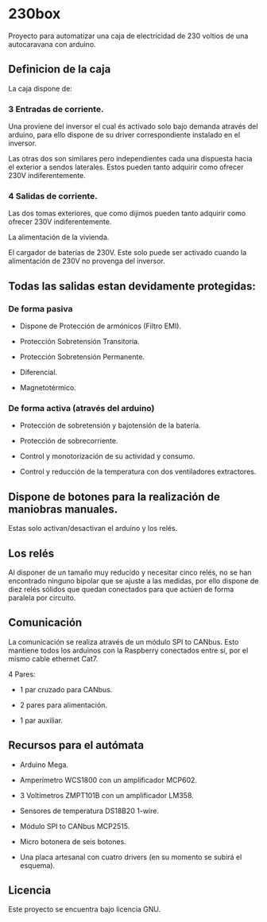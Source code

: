 # 230box

Proyecto para automatizar una caja de electricidad de 230 voltios de una autocaravana con arduino.

## Definicion de la caja

La caja dispone de:

### 3 Entradas de corriente.

Una proviene del inversor el cual és activado solo bajo demanda através del arduino, para ello dispone de su driver correspondiente instalado en el inversor.

Las otras dos son similares pero independientes cada una dispuesta hacia el exterior a sendos laterales. Estos pueden tanto adquirir como ofrecer 230V indiferentemente.

### 4 Salidas de corriente.

Las dos tomas exteriores, que como dijimos pueden tanto adquirir como ofrecer 230V indiferentemente.

La alimentación de la vivienda.

El cargador de baterías de 230V. Este solo puede ser activado cuando la alimentación de 230V no provenga del inversor.

## Todas las salidas estan devidamente protegidas:

### De forma pasiva

* Dispone de Protección de armónicos (Filtro EMI).

* Protección Sobretensión Transitoria.

* Protección Sobretensión Permanente.

* Diferencial.

* Magnetotérmico.

### De forma activa (através del arduino)

* Protección de sobretensión y bajotensión de la batería.

* Protección de sobrecorriente.

* Control y monotorización de su actividad y consumo.

* Control y reducción de la temperatura con dos ventiladores extractores.


## Dispone de botones para la realización de maniobras manuales.

Estas solo activan/desactivan el arduino y los relés.

## Los relés

Al disponer de un tamaño muy reducido y necesitar cinco relés, no se han encontrado ninguno bipolar que se ajuste a las medidas, por ello dispone de diez relés sólidos que quedan conectados para que actúen de forma paralela por circuito.

## Comunicación

La comunicación se realiza através de un módulo SPI to CANbus. Esto mantiene todos los arduinos con la Raspberry conectados entre sí, por el mismo cable ethernet Cat7.

4 Pares:

* 1 par cruzado para CANbus.

* 2 pares para alimentación.

* 1 par auxiliar.


## Recursos para el autómata

* Arduino Mega.

* Amperímetro WCS1800 con un amplificador MCP602.

* 3 Voltímetros ZMPT101B con un amplificador LM358.

* Sensores de temperatura DS18B20 1-wire.

* Módulo SPI to CANbus MCP2515.

* Micro botonera de seis botones.

* Una placa artesanal con cuatro drivers (en su momento se subirá el esquema).



## Licencia

Este proyecto se encuentra bajo licencia GNU.
